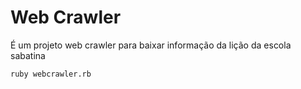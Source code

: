 # Web Crawler 

É um projeto web crawler para baixar informação da lição da escola sabatina

```
ruby webcrawler.rb
```